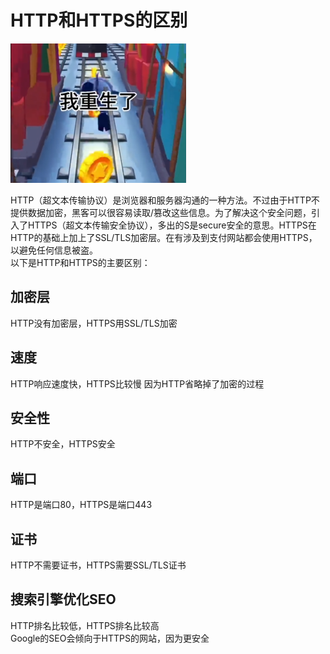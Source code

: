 # HTTP和HTTPS的区别

[![http_https](./Assets/Network/http_https.png)](https://www.bilibili.com/video/BV1Pg4y1S7cx?vd_source=f60330185adabf166359748da895c646)

HTTP（超文本传输协议）是浏览器和服务器沟通的一种方法。不过由于HTTP不提供数据加密，黑客可以很容易读取/篡改这些信息。为了解决这个安全问题，引入了HTTPS（超文本传输安全协议），多出的S是secure安全的意思。HTTPS在HTTP的基础上加上了SSL/TLS加密层。在有涉及到支付网站都会使用HTTPS，以避免任何信息被盗。
<br>
以下是HTTP和HTTPS的主要区别：
	
## 加密层
HTTP没有加密层，HTTPS用SSL/TLS加密
	
## 速度
HTTP响应速度快，HTTPS比较慢
因为HTTP省略掉了加密的过程
	
## 安全性
HTTP不安全，HTTPS安全
	
## 端口
HTTP是端口80，HTTPS是端口443
	
## 证书
HTTP不需要证书，HTTPS需要SSL/TLS证书
	
## 搜索引擎优化SEO
HTTP排名比较低，HTTPS排名比较高 <br>
Google的SEO会倾向于HTTPS的网站，因为更安全